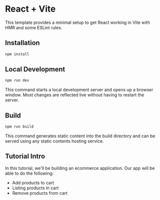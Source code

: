 # React + Vite

This template provides a minimal setup to get React working in Vite with HMR and some ESLint rules.

## Installation

```js
npm install
```

## Local Development

```js
npm run dev
```

This command starts a local development server and opens up a browser window. Most changes are reflected live without having to restart the server.

## Build

```js
npm run build
```

This command generates static content into the build directory and can be served using any static contents hosting service.

## Tutorial Intro

In this tutorial, we'll be building an ecommerce application. Our app will be able to do the following:

- Add products to cart
- Listing products in cart
- Remove products from cart
